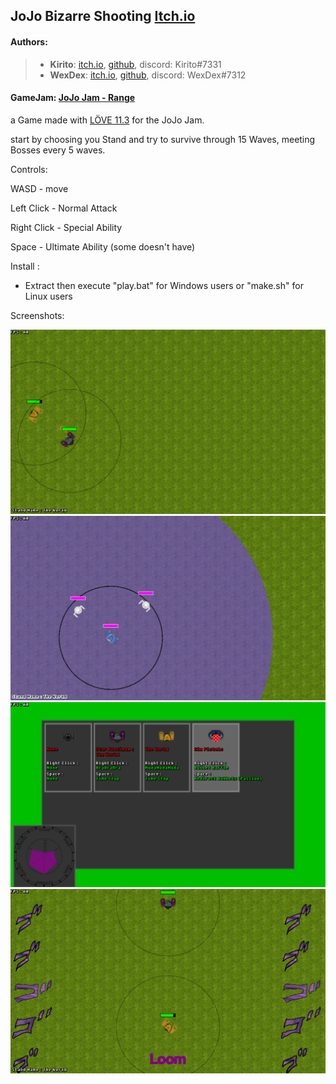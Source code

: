 ## JoJo Bizarre Shooting [Itch.io](https://wexdex.itch.io/jojo-bizarre-shooting)

#### Authors: 
> - **Kirito**: [itch.io](https://kirito0625.itch.io/ "itch.io"), [github](https://github.com/theVoidZ "github"), discord: Kirito#7331
> - **WexDex**: [itch.io](https://wexdex.itch.io/ "itch.io"), [github](https://github.com/WexDex "github"), discord: WexDex#7312

#### GameJam: [JoJo Jam - Range](https://itch.io/jam/jojo-jam "JoJo Jam - Range")

a Game made with [LÖVE 11.3](https://love2d.org/ "LÖVE 11.3") for the JoJo Jam.

start by choosing you Stand and try to survive through 15 Waves, meeting Bosses every 5 waves.

Controls:

WASD - move

Left Click - Normal Attack

Right Click - Special Ability

Space - Ultimate Ability (some doesn't have)


Install :

- Extract then execute "play.bat" for Windows users or "make.sh" for Linux users

Screenshots:

<img src = "gfx/screens/JoJo Bizarre Shooting/Screens (1).png">
<img src = "gfx/screens/JoJo Bizarre Shooting/Screens (4).png">
<img src = "gfx/screens/JoJo Bizarre Shooting/Screens (2).png">
<img src = "gfx/screens/JoJo Bizarre Shooting/Screens (5).png">